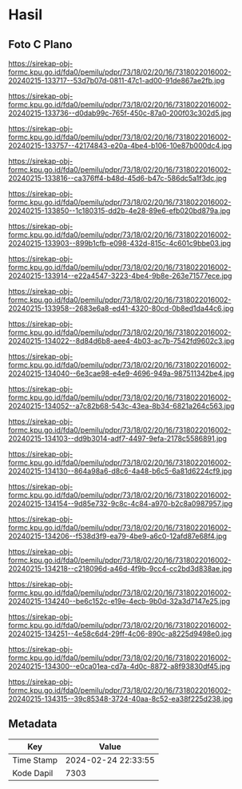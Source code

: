 # Hasil

## Foto C Plano

https://sirekap-obj-formc.kpu.go.id/fda0/pemilu/pdpr/73/18/02/20/16/7318022016002-20240215-133717--53d7b07d-0811-47c1-ad00-91de867ae2fb.jpg

https://sirekap-obj-formc.kpu.go.id/fda0/pemilu/pdpr/73/18/02/20/16/7318022016002-20240215-133736--d0dab99c-765f-450c-87a0-200f03c302d5.jpg

https://sirekap-obj-formc.kpu.go.id/fda0/pemilu/pdpr/73/18/02/20/16/7318022016002-20240215-133757--42174843-e20a-4be4-b106-10e87b000dc4.jpg

https://sirekap-obj-formc.kpu.go.id/fda0/pemilu/pdpr/73/18/02/20/16/7318022016002-20240215-133816--ca376ff4-b48d-45d6-b47c-586dc5a1f3dc.jpg

https://sirekap-obj-formc.kpu.go.id/fda0/pemilu/pdpr/73/18/02/20/16/7318022016002-20240215-133850--1c180315-dd2b-4e28-89e6-efb020bd879a.jpg

https://sirekap-obj-formc.kpu.go.id/fda0/pemilu/pdpr/73/18/02/20/16/7318022016002-20240215-133903--899b1cfb-e098-432d-815c-4c601c9bbe03.jpg

https://sirekap-obj-formc.kpu.go.id/fda0/pemilu/pdpr/73/18/02/20/16/7318022016002-20240215-133914--e22a4547-3223-4be4-9b8e-263e71577ece.jpg

https://sirekap-obj-formc.kpu.go.id/fda0/pemilu/pdpr/73/18/02/20/16/7318022016002-20240215-133958--2683e6a8-ed41-4320-80cd-0b8ed1da44c6.jpg

https://sirekap-obj-formc.kpu.go.id/fda0/pemilu/pdpr/73/18/02/20/16/7318022016002-20240215-134022--8d84d6b8-aee4-4b03-ac7b-7542fd9602c3.jpg

https://sirekap-obj-formc.kpu.go.id/fda0/pemilu/pdpr/73/18/02/20/16/7318022016002-20240215-134040--6e3cae98-e4e9-4696-949a-987511342be4.jpg

https://sirekap-obj-formc.kpu.go.id/fda0/pemilu/pdpr/73/18/02/20/16/7318022016002-20240215-134052--a7c82b68-543c-43ea-8b34-6821a264c563.jpg

https://sirekap-obj-formc.kpu.go.id/fda0/pemilu/pdpr/73/18/02/20/16/7318022016002-20240215-134103--dd9b3014-adf7-4497-9efa-2178c5586891.jpg

https://sirekap-obj-formc.kpu.go.id/fda0/pemilu/pdpr/73/18/02/20/16/7318022016002-20240215-134130--864a98a6-d8c6-4a48-b6c5-6a81d6224cf9.jpg

https://sirekap-obj-formc.kpu.go.id/fda0/pemilu/pdpr/73/18/02/20/16/7318022016002-20240215-134154--9d85e732-9c8c-4c84-a970-b2c8a0987957.jpg

https://sirekap-obj-formc.kpu.go.id/fda0/pemilu/pdpr/73/18/02/20/16/7318022016002-20240215-134206--f538d3f9-ea79-4be9-a6c0-12afd87e68f4.jpg

https://sirekap-obj-formc.kpu.go.id/fda0/pemilu/pdpr/73/18/02/20/16/7318022016002-20240215-134218--c218096d-a46d-4f9b-9cc4-cc2bd3d838ae.jpg

https://sirekap-obj-formc.kpu.go.id/fda0/pemilu/pdpr/73/18/02/20/16/7318022016002-20240215-134240--be6c152c-e19e-4ecb-9b0d-32a3d7147e25.jpg

https://sirekap-obj-formc.kpu.go.id/fda0/pemilu/pdpr/73/18/02/20/16/7318022016002-20240215-134251--4e58c6d4-29ff-4c06-890c-a8225d9498e0.jpg

https://sirekap-obj-formc.kpu.go.id/fda0/pemilu/pdpr/73/18/02/20/16/7318022016002-20240215-134300--e0ca01ea-cd7a-4d0c-8872-a8f93830df45.jpg

https://sirekap-obj-formc.kpu.go.id/fda0/pemilu/pdpr/73/18/02/20/16/7318022016002-20240215-134315--39c85348-3724-40aa-8c52-ea38f225d238.jpg


## Metadata

| Key        | Value               |
| ---------- | ------------------- |
| Time Stamp | 2024-02-24 22:33:55 |
| Kode Dapil | 7303                |



